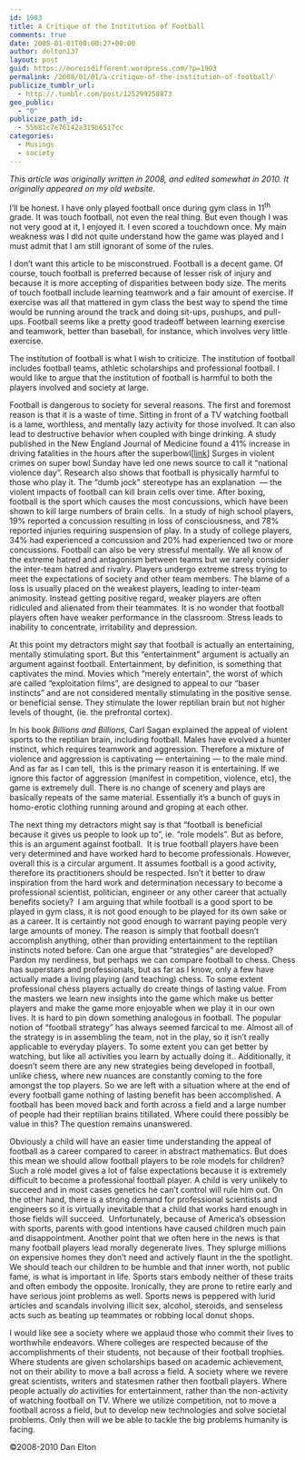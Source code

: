 ```yaml
---
id: 1903
title: A Critique of the Institution of Football
comments: true
date: 2008-01-01T00:00:27+00:00
author: delton137
layout: post
guid: https://moreisdifferent.wordpress.com/?p=1903
permalink: /2008/01/01/a-critique-of-the-institution-of-football/
publicize_tumblr_url:
  - http://.tumblr.com/post/125299258873
geo_public:
  - "0"
publicize_path_id:
  - 55b81c7e76142a319b6517cc
categories:
  - Musings
  - society
---
```

_This article was originally written in 2008, and edited somewhat in 2010. It originally appeared on my old website._

<!--more-->

I’ll be honest. I have only played football once during gym class in 11<sup>th</sup> grade. It was touch football, not even the real thing. But even though I was not very good at it, I enjoyed it. I even scored a touchdown once. My main weakness was I did not quite understand how the game was played and I must admit that I am still ignorant of some of the rules.

I don’t want this article to be misconstrued. Football is a decent game. Of course, touch football is preferred because of lesser risk of injury and because it is more accepting of disparities between body size. The merits of touch football include learning teamwork and a fair amount of exercise. If exercise was all that mattered in gym class the best way to spend the time would be running around the track and doing sit-ups, pushups, and pull-ups. Football seems like a pretty good tradeoff between learning exercise and teamwork, better than baseball, for instance, which involves very little exercise.

The institution of football is what I wish to criticize. The institution of football includes football teams, athletic scholarships and professional football. I would like to argue that the institution of football is harmful to both the players involved and society at large.

Football is dangerous to society for several reasons. The first and foremost reason is that it is a waste of time. Sitting in front of a TV watching football is a lame, worthless, and mentally lazy activity for those involved. It can also lead to destructive behavior when coupled with binge drinking. A study published in the New England Journal of Medicine found a 41% increase in driving fatalities in the hours after the superbowl[[link](http://www.nejm.org/doi/full/10.1056/NEJM200301233480423)] Surges in violent crimes on super bowl Sunday have led one news source to call it &#8220;national violence day&#8221;. Research also shows that football is physically harmful to those who play it. The “dumb jock” stereotype has an explanation  &#8212; the violent impacts of football can kill brain cells over time. After boxing, football is the sport which causes the most concussions, which have been shown to kill large numbers of brain cells.  In a study of high school players, 19% reported a concussion resulting in loss of consciousness, and 78% reported injuries requiring suspension of play. In a study of college players, 34% had experienced a concussion and 20% had experienced two or more concussions. Football can also be very stressful mentally. We all know of the extreme hatred and antagonism between teams but we rarely consider the inter-team hatred and rivalry. Players undergo extreme stress trying to meet the expectations of society and other team members. The blame of a loss is usually placed on the weakest players, leading to inter-team animosity. Instead getting positive regard, weaker players are often ridiculed and alienated from their teammates. It is no wonder that football players often have weaker performance in the classroom. Stress leads to inability to concentrate, irritability and depression.

At this point my detractors might say that football is actually an entertaining, mentally stimulating sport. But this “entertainment” argument is actually an argument against football. Entertainment, by definition, is something that captivates the mind. Movies which “merely entertain”, the worst of which are called “exploitation films”, are designed to appeal to our “baser instincts” and are not considered mentally stimulating in the positive sense. or beneficial sense. They stimulate the lower reptilian brain but not higher levels of thought, (ie. the prefrontal cortex).

In his book _Billions and Billions,_ Carl Sagan explained the appeal of violent sports to the reptilian brain, including football. Males have evolved a hunter instinct, which requires teamwork and aggression. Therefore a mixture of violence and aggression is captivating &#8212; entertaining &#8212; to the male mind. And as far as I can tell,  this is the primary reason it is entertaining. If we ignore this factor of aggression (manifest in competition, violence, etc), the game is extremely dull. There is no change of scenery and plays are basically repeats of the same material. Essentially it’s a bunch of guys in homo-erotic clothing running around and groping at each other.

The next thing my detractors might say is that “football is beneficial because it gives us people to look up to&#8221;, ie. &#8220;role models”. But as before, this is an argument against football.  It is true football players have been very determined and have worked hard to become professionals. However, overall this is a circular argument. It assumes football is a good activity, therefore its practitioners should be respected. Isn&#8217;t it better to draw inspiration from the hard work and determination necessary to become a professional scientist, politician, engineer or any other career that actually benefits society?  I am arguing that while football is a good sport to be played in gym class, it is not good enough to be played for its own sake or as a career. It is certaintly not good enough to warrant paying people very large amounts of money. The reason is simply that football doesn&#8217;t accomplish anything, other than providing entertainment to the reptilian instincts noted before. Can one argue that &#8220;strategies&#8221; are developed?  Pardon my nerdiness, but perhaps we can compare football to chess. Chess has superstars and professionals, but as far as I know, only a few have actually made a living playing (and teaching) chess. To some extent professional chess players actually do create things of lasting value. From the masters we learn new insights into the game which make us better players and make the game more enjoyable when we play it in our own lives. It is hard to pin down something analogous in football. The popular notion of &#8220;football strategy&#8221; has always seemed farcical to me. Almost all of the strategy is in assembling the team, not in the play, so it isn&#8217;t really applicable to everyday players. To some extent you can get better by watching, but like all activities you learn by actually doing it.. Additionally, it doesn&#8217;t seem there are any new strategies being developed in football, unlike chess, where new nuances are constantly coming to the fore amongst the top players. So we are left with a situation where at the end of every football game nothing of lasting benefit has been accomplished. A football has been moved back and forth across a field and a large number of people had their reptilian brains titillated. Where could there possibly be value in this? The question remains unanswered.

Obviously a child will have an easier time understanding the appeal of football as a career compared to career in abstract mathematics. But does this mean we should allow football players to be role models for children? Such a role model gives a lot of false expectations because it is extremely difficult to become a professional football player. A child is very unlikely to succeed and in most cases genetics he can&#8217;t control will rule him out. On the other hand, there is a strong demand for professional scientists and engineers so it is virtually inevitable that a child that works hard enough in those fields will succeed.  Unfortunately, because of America&#8217;s obsession with sports, parents with good intentions have caused children much pain and disappointment. Another point that we often here in the news is that many football players lead morally degenerate lives. They splurge millions on expensive homes they don&#8217;t need and actively flaunt in the the spotlight. We should teach our children to be humble and that inner worth, not public fame, is what is important in life. Sports stars embody neither of these traits and often embody the opposite. Ironically, they are prone to retire early and have serious joint problems as well. Sports news is peppered with lurid articles and scandals involving illicit sex, alcohol, steroids, and senseless acts such as beating up teammates or robbing local donut shops.

I would like see a society where we applaud those who commit their lives to worthwhile endeavors. Where colleges are respected because of the accomplishments of their students, not because of their football trophies. Where students are given scholarships based on academic achievement, not on their ability to move a ball across a field. A society where we revere great scientists, writers and statesmen rather then football players. Where people actually _do_ activities for entertainment, rather than the non-activity of watching football on TV. Where we utilize competition, not to move a football across a field, but to develop new technologies and solve societal problems. Only then will we be able to tackle the big problems humanity is facing.

©2008-2010 Dan Elton
